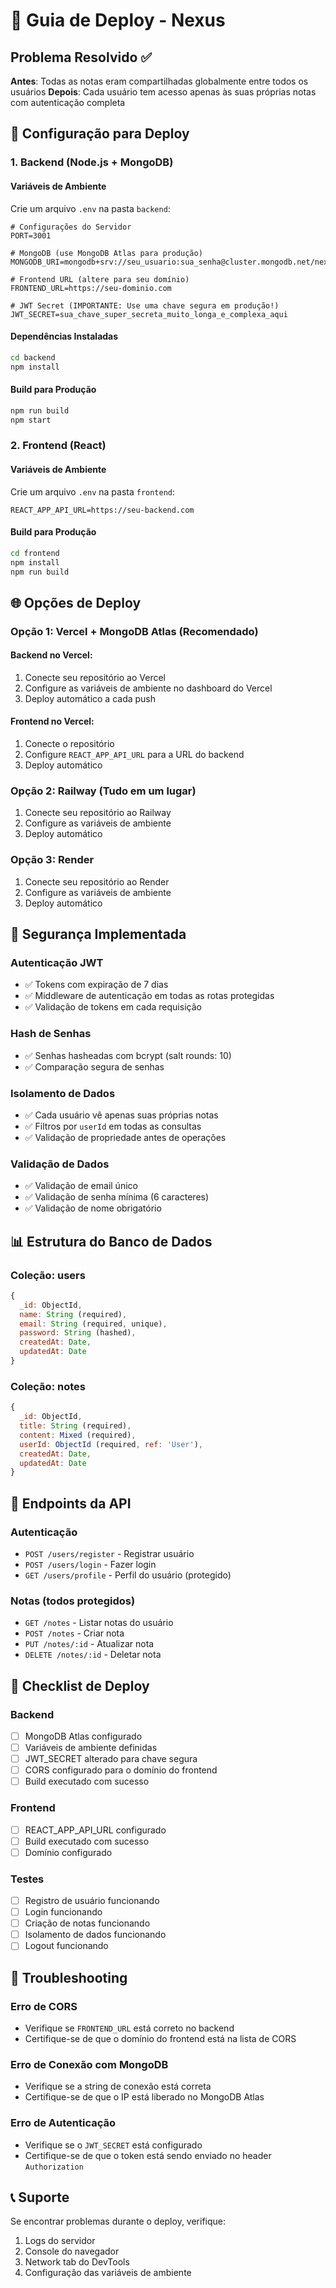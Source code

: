 # 🚀 Guia de Deploy - Nexus

## Problema Resolvido ✅

**Antes**: Todas as notas eram compartilhadas globalmente entre todos os usuários
**Depois**: Cada usuário tem acesso apenas às suas próprias notas com autenticação completa

## 🔧 Configuração para Deploy

### 1. Backend (Node.js + MongoDB)

#### Variáveis de Ambiente
Crie um arquivo `.env` na pasta `backend`:

```env
# Configurações do Servidor
PORT=3001

# MongoDB (use MongoDB Atlas para produção)
MONGODB_URI=mongodb+srv://seu_usuario:sua_senha@cluster.mongodb.net/nexus

# Frontend URL (altere para seu domínio)
FRONTEND_URL=https://seu-dominio.com

# JWT Secret (IMPORTANTE: Use uma chave segura em produção!)
JWT_SECRET=sua_chave_super_secreta_muito_longa_e_complexa_aqui
```

#### Dependências Instaladas
```bash
cd backend
npm install
```

#### Build para Produção
```bash
npm run build
npm start
```

### 2. Frontend (React)

#### Variáveis de Ambiente
Crie um arquivo `.env` na pasta `frontend`:

```env
REACT_APP_API_URL=https://seu-backend.com
```

#### Build para Produção
```bash
cd frontend
npm install
npm run build
```

## 🌐 Opções de Deploy

### Opção 1: Vercel + MongoDB Atlas (Recomendado)

#### Backend no Vercel:
1. Conecte seu repositório ao Vercel
2. Configure as variáveis de ambiente no dashboard do Vercel
3. Deploy automático a cada push

#### Frontend no Vercel:
1. Conecte o repositório
2. Configure `REACT_APP_API_URL` para a URL do backend
3. Deploy automático

### Opção 2: Railway (Tudo em um lugar)

1. Conecte seu repositório ao Railway
2. Configure as variáveis de ambiente
3. Deploy automático

### Opção 3: Render

1. Conecte seu repositório ao Render
2. Configure as variáveis de ambiente
3. Deploy automático

## 🔐 Segurança Implementada

### Autenticação JWT
- ✅ Tokens com expiração de 7 dias
- ✅ Middleware de autenticação em todas as rotas protegidas
- ✅ Validação de tokens em cada requisição

### Hash de Senhas
- ✅ Senhas hasheadas com bcrypt (salt rounds: 10)
- ✅ Comparação segura de senhas

### Isolamento de Dados
- ✅ Cada usuário vê apenas suas próprias notas
- ✅ Filtros por `userId` em todas as consultas
- ✅ Validação de propriedade antes de operações

### Validação de Dados
- ✅ Validação de email único
- ✅ Validação de senha mínima (6 caracteres)
- ✅ Validação de nome obrigatório

## 📊 Estrutura do Banco de Dados

### Coleção: users
```javascript
{
  _id: ObjectId,
  name: String (required),
  email: String (required, unique),
  password: String (hashed),
  createdAt: Date,
  updatedAt: Date
}
```

### Coleção: notes
```javascript
{
  _id: ObjectId,
  title: String (required),
  content: Mixed (required),
  userId: ObjectId (required, ref: 'User'),
  createdAt: Date,
  updatedAt: Date
}
```

## 🔄 Endpoints da API

### Autenticação
- `POST /users/register` - Registrar usuário
- `POST /users/login` - Fazer login
- `GET /users/profile` - Perfil do usuário (protegido)

### Notas (todos protegidos)
- `GET /notes` - Listar notas do usuário
- `POST /notes` - Criar nota
- `PUT /notes/:id` - Atualizar nota
- `DELETE /notes/:id` - Deletar nota

## 🚨 Checklist de Deploy

### Backend
- [ ] MongoDB Atlas configurado
- [ ] Variáveis de ambiente definidas
- [ ] JWT_SECRET alterado para chave segura
- [ ] CORS configurado para o domínio do frontend
- [ ] Build executado com sucesso

### Frontend
- [ ] REACT_APP_API_URL configurado
- [ ] Build executado com sucesso
- [ ] Domínio configurado

### Testes
- [ ] Registro de usuário funcionando
- [ ] Login funcionando
- [ ] Criação de notas funcionando
- [ ] Isolamento de dados funcionando
- [ ] Logout funcionando

## 🐛 Troubleshooting

### Erro de CORS
- Verifique se `FRONTEND_URL` está correto no backend
- Certifique-se de que o domínio do frontend está na lista de CORS

### Erro de Conexão com MongoDB
- Verifique se a string de conexão está correta
- Certifique-se de que o IP está liberado no MongoDB Atlas

### Erro de Autenticação
- Verifique se o `JWT_SECRET` está configurado
- Certifique-se de que o token está sendo enviado no header `Authorization`

## 📞 Suporte

Se encontrar problemas durante o deploy, verifique:
1. Logs do servidor
2. Console do navegador
3. Network tab do DevTools
4. Configuração das variáveis de ambiente 